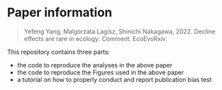 # Paper information

> Yefeng Yang, Malgorzata Lagisz, Shinichi Nakagawa, 2022. Decline effects are rare in ecology: Comment. EcoEvoRxiv.

This repository contains three parts:

- the code to reproduce the analyses in the above paper
- the code to reproduce the Figures used in the above paper
- a tutorial on how to properly conduct and report publication bias test




